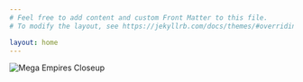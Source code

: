 ```yaml
---
# Feel free to add content and custom Front Matter to this file.
# To modify the layout, see https://jekyllrb.com/docs/themes/#overriding-theme-defaults

layout: home
---
```

![Mega Empires Closeup](/assets/img/board-closeup.png "Mega Empires Closeup")